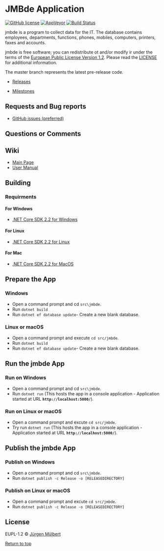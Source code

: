 # JMBde Application

[![GitHub license](https://img.shields.io/badge/license-EUPL-blue.svg)](https://joinup.ec.europa.eu/page/eupl-text-11-12)
[![AppVeyor](https://ci.appveyor.com/api/projects/status/ja8a7j6jscj7k3xa/branch/master?svg=true)](https://ci.appveyor.com/project/jmuelbert/jmbde-aspnet)
[![Build Status](https://travis-ci.org/jmuelbert/jmbde-aspnet.svg?branch=master)](https://travis-ci.org/jmuelbert/jmbde-aspnet)

jmbde is a program to collect data for the IT. The database contains employees, departments, functions, phones, mobiles, computers, printers, faxes and accounts.

jmbde is free software; you can redistribute ot and/or modify ir under the terms
of the [European Public License Version 1.2](https://joinup.ec.europa.eu/page/eupl-text-11-12).
Please read the [LICENSE](https://github.com/jmuelbert/jmbde-aspnet/blob/master/LICENSE) for additional information.

The master branch represents the latest pre-release code.

- [Releases](https://github.com/jmuelbert/jmbde-aspnet/releases)

- [Milestones](https://github.com/jmuelbert/jmbde-aspnet/milestones)

## Requests and Bug reports

- [GitHub issues (preferred)](https://github.com/jmuelbert/jmbde-aspnet/issues)

## Questions or Comments

## Wiki

- [Main Page](https://github.com/jmuelbert/jmbde-aspnet/wiki)
- [User Manual](http://jmuelbert.github.io/jmbde-aspnet/)

## Building

### Requirments

#### For Windows

- [.NET Core SDK 2.2 for Windows](https://www.microsoft.com/net/download/windows)

#### For Linux

- [.NET Core SDK 2.2 for Linux](https://www.microsoft.com/net/download/linux)

#### For Mac

- [.NET Core SDK 2.2 for MacOS](https://www.microsoft.com/net/download/macos)

## Prepare the App

### Windows

- Open a command prompt and cd `src\jmbde`.
- Run `dotnet build`
- Run `dotnet ef database update`- Create a new blank database.

### Linux or macOS

- Open a command prompt and execute `cd src/jmbde`.
- Run `dotnet build`
- Run `dotnet ef database update`- Create a new blank database.

## Run the jmbde App

### Run on Windows

- Open a command prompt and cd `src\jmbde`.
- Run `dotnet run` (This hosts the app in a console application - Application started at URL **`http://localhost:5000/`**).

### Run on Linux or macOS

- Open a command prompt and excute `cd src/jmbde`.
- Try run `dotnet run` (This hosts the app in a console application - Application started at URL **`http://localhost:5000/`**).

## Publish the jmbde App

### Publish on Windows

- Open a command prompt and cd `src\jmbde`.
- Run `dotnet publish -c Release -o [RELEASEDIRECTORY]`

### Publish on Linux or macOS

- Open a command prompt and excute `cd src/jmbde`.
- Run `dotnet publish -c Release -o [RELEASEDIRECTORY]`

## License

EUPL-1.2 © [Jürgen Mülbert](https://github.com/jmuelbert/jmbde-aspnet/blob/master/LICENSE)

[Return to top](#top)
